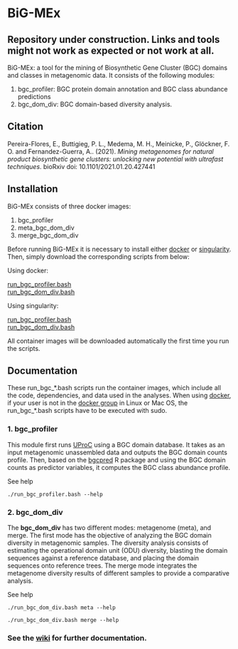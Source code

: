 # BiG-MEx
## Repository under construction. Links and tools might not work as expected or not work at all.


BiG-MEx: a tool for the mining of Biosynthetic Gene Cluster (BGC) domains and classes in metagenomic data. It consists of the following modules:
1. bgc_profiler: BGC protein domain annotation and BGC class abundance predictions  
2. bgc_dom_div: BGC domain-based diversity analysis.  

## Citation
Pereira-Flores, E., Buttigieg, P. L., Medema, M. H., Meinicke, P., Glöckner, F. O. and Fernandez-Guerra, A.. (2021). _Mining metagenomes for natural product biosynthetic gene clusters: unlocking new potential with ultrafast techniques_. bioRxiv doi: 10.1101/2021.01.20.427441

## Installation
BiG-MEx consists of three docker images: 
1. bgc_profiler  
2. meta_bgc_dom_div  
3. merge_bgc_dom_div  

Before running BiG-MEx it is necessary to install either [docker](https://www.docker.com/) or [singularity](https://sylabs.io/).
Then, simply download the corresponding scripts from below:

Using docker:  

[run_bgc_profiler.bash](https://raw.githubusercontent.com/pereiramemo/BiG-MEx/master/docker_run_scripts/run_bgc_profiler.bash)  
[run_bgc_dom_div.bash](https://raw.githubusercontent.com/pereiramemo/BiG-MEx/master/docker_run_scripts/run_bgc_dom_div.bash)  
  
Using singularity:  

[run_bgc_profiler.bash](https://raw.githubusercontent.com/pereiramemo/BiG-MEx/master/singularity_run_scripts/run_bgc_profiler.bash)  
[run_bgc_dom_div.bash](https://raw.githubusercontent.com/pereiramemo/BiG-MEx/master/singularity_run_scripts/run_bgc_dom_div.bash)  

All container images will be downloaded automatically the first time you run the scripts.

## Documentation
These run_bgc_\*.bash scripts run the container images, which include all the code, dependencies, and data used in the analyses. 
When using [docker](https://www.docker.com/), if your user is not in the [docker group](https://docs.docker.com/engine/installation/linux/linux-postinstall/#manage-docker-as-a-non-root-user) in Linux or Mac OS, the run_bgc_\*.bash scripts have to be executed with sudo.

### 1. bgc_profiler
This module first runs [UProC](http://uproc.gobics.de/) using a BGC domain database. It takes as an input metagenomic unassembled data and outputs the BGC domain counts profile. Then, based on the [bgcpred](https://github.com/pereiramemo/bgcpred) R package and using the BGC domain counts as predictor variables, it computes the BGC class abundance profile.

See help
```
./run_bgc_profiler.bash --help
```

### 2. bgc_dom_div

The **bgc_dom_div** has two different modes: metagenome (meta), and merge. The first mode has the objective of analyzing the BGC domain diversity in metagenomic samples. The diversity analysis consists of estimating the operational domain unit (ODU) diversity, blasting the domain sequences against a reference database, and placing the domain sequences onto reference trees.
The merge mode integrates the metagenome diversity results of different samples to provide a comparative analysis.

See help
```
./run_bgc_dom_div.bash meta --help

./run_bgc_dom_div.bash merge --help
```

### See the [wiki](https://github.com/pereiramemo/BiG-MEx/wiki) for further documentation.
